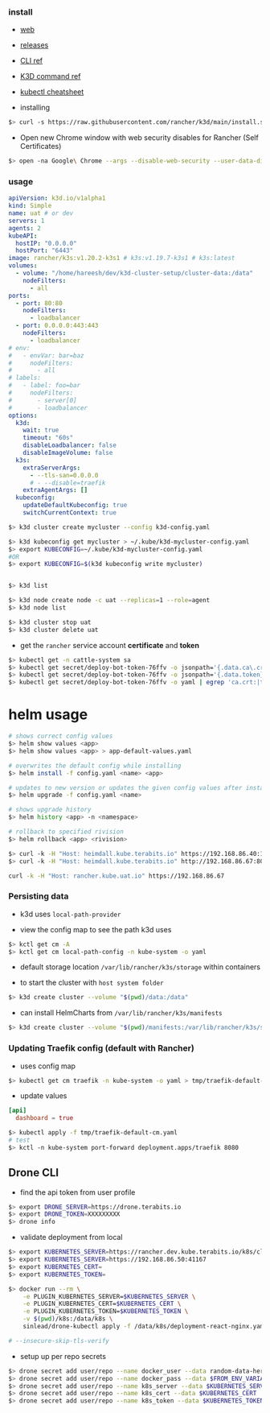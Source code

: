 ### install

* [web](https://k3d.io/)
* [releases](https://github.com/rancher/k3d/releases)
* [CLI ref](https://rancher.com/docs/k3s/latest/en/installation/install-options/server-config/#k3s-server-cli-help)
* [K3D command ref](https://k3d.io/usage/commands/)
* [kubectl cheatsheet](https://kubernetes.io/docs/reference/kubectl/cheatsheet/)

* installing
```sh
$> curl -s https://raw.githubusercontent.com/rancher/k3d/main/install.sh | TAG=v4.0.0 bash
```

* Open new Chrome window with web security disables for Rancher (Self Certificates)
```sh
$> open -na Google\ Chrome --args --disable-web-security --user-data-dir=/var/tmp/tchrome
```
### usage

```yaml k3d-config.yaml
apiVersion: k3d.io/v1alpha1
kind: Simple
name: uat # or dev
servers: 1
agents: 2
kubeAPI:
  hostIP: "0.0.0.0"
  hostPort: "6443"
image: rancher/k3s:v1.20.2-k3s1 # k3s:v1.19.7-k3s1 # k3s:latest
volumes:
  - volume: "/home/hareesh/dev/k3d-cluster-setup/cluster-data:/data"
    nodeFilters:
      - all
ports:
  - port: 80:80
    nodeFilters:
      - loadbalancer
  - port: 0.0.0.0:443:443
    nodeFilters:
      - loadbalancer
# env:
#   - envVar: bar=baz
#     nodeFilters:
#       - all
# labels:
#   - label: foo=bar
#     nodeFilters:
#       - server[0]
#       - loadbalancer
options:
  k3d:
    wait: true
    timeout: "60s"
    disableLoadbalancer: false
    disableImageVolume: false
  k3s:
    extraServerArgs:
      - --tls-san=0.0.0.0
      # - --disable=traefik
    extraAgentArgs: []
  kubeconfig:
    updateDefaultKubeconfig: true
    switchCurrentContext: true
```

```sh
$> k3d cluster create mycluster --config k3d-config.yaml

$> k3d kubeconfig get mycluster > ~/.kube/k3d-mycluster-config.yaml
$> export KUBECONFIG=~/.kube/k3d-mycluster-config.yaml
#OR
$> export KUBECONFIG=$(k3d kubeconfig write mycluster)


$> k3d list

$> k3d node create node -c uat --replicas=1 --role=agent
$> k3d node list

$> k3d cluster stop uat
$> k3d cluster delete uat
```

* get the `rancher` service account __certificate__ and __token__
```sh
$> kubectl get -n cattle-system sa
$> kubectl get secret/deploy-bot-token-76ffv -o jsonpath='{.data.ca\.crt}' && echo
$> kubectl get secret/deploy-bot-token-76ffv -o jsonpath='{.data.token}' | base64 --decode && echo
$> kubectl get secret/deploy-bot-token-76ffv -o yaml | egrep 'ca.crt:|token:'
```

# helm usage

```sh
# shows currect config values
$> helm show values <app> 
$> helm show values <app> > app-default-values.yaml

# overwrites the default config while installing
$> helm install -f config.yaml <name> <app>

# updates to new version or updates the given config values after installing
$> helm upgrade -f config.yaml <name>

# shows upgrade history
$> helm history <app> -n <namespace>

# rollback to specified rivision
$> helm rollback <app> <rivision>
```


```sh
$> curl -k -H "Host: heimdall.kube.terabits.io" https://192.168.86.40:1443
$> curl -k -H "Host: heimdall.kube.terabits.io" http://192.168.86.67:80

curl -k -H "Host: rancher.kube.uat.io" https://192.168.86.67
```

### Persisting data
* k3d uses `local-path-provider` 

* view the config map to see the path k3d uses
```sh
$> kctl get cm -A
$> kctl get cm local-path-config -n kube-system -o yaml
```

* default storage location `/var/lib/rancher/k3s/storage` within containers

* to start the cluster with `host system folder`
```sh
$> k3d create cluster --volume "$(pwd)/data:/data"
```

* can install HelmCharts from `/var/lib/rancher/k3s/manifests`
```sh
$> k3d create cluster --volume "$(pwd)/manifests:/var/lib/rancher/k3s/server/manifests"
```
### Updating Traefik config (default with Rancher)
* uses config map
```sh
$> kubectl get cm traefik -n kube-system -o yaml > tmp/traefik-default-cm.yaml
```
* update values 
```toml
[api]
  dashboard = true
```
```sh
$> kubectl apply -f tmp/traefik-default-cm.yaml
# test
$> kctl -n kube-system port-forward deployment.apps/traefik 8080
```

## Drone CLI
* find the api token from user profile
```sh
$> export DRONE_SERVER=https://drone.terabits.io
$> export DRONE_TOKEN=XXXXXXXXX
$> drone info
```

* validate deployment from local
```sh
$> export KUBERNETES_SERVER=https://rancher.dev.kube.terabits.io/k8s/clusters/local
$> export KUBERNETES_SERVER=https://192.168.86.50:41167
$> export KUBERNETES_CERT=
$> export KUBERNETES_TOKEN=

$> docker run --rm \
    -e PLUGIN_KUBERNETES_SERVER=$KUBERNETES_SERVER \
    -e PLUGIN_KUBERNETES_CERT=$KUBERNETES_CERT \
    -e PLUGIN_KUBERNETES_TOKEN=$KUBERNETES_TOKEN \
    -v $(pwd)/k8s:/data/k8s \
    sinlead/drone-kubectl apply -f /data/k8s/deployment-react-nginx.yaml

# --insecure-skip-tls-verify
```

* setup up per repo secrets
```sh
$> drone secret add user/repo --name docker_user --data random-data-here
$> drone secret add user/repo --name docker_pass --data $FROM_ENV_VARIABLE
$> drone secret add user/repo --name k8s_server --data $KUBERNETES_SERVER
$> drone secret add user/repo --name k8s_cert --data $KUBERNETES_CERT
$> drone secret add user/repo --name k8s_token --data $KUBERNETES_TOKEN
```